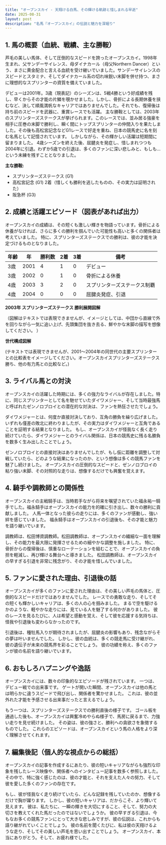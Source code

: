 ```yaml
---
title: "オープンスカイ - 天翔ける白馬、その輝ける軌跡と惜しまれる早逝"
date: 2025-08-31
layout: post
description: "名馬『オープンスカイ』の伝説と魅力を深堀り"
---
```


## 1. 馬の概要（血統、戦績、主な勝鞍）

芦毛の美しい馬体、そして圧倒的なスピードを誇ったオープンスカイ。1998年生まれ、父サンデーサイレンス、母ダイナカール（母父Northern Dancer）という、まさに黄金配合と言える血統を受け継いでいました。サンデーサイレンスのスピードとスタミナ、そしてダイナカール系の切れ味鋭い末脚を併せ持つ、まさに理想的なスプリンターの資質を備えていました。

デビューは2001年。3歳（現表記）のシーズンは、5戦4勝という好成績を残し、早くからその才能の片鱗を覗かせました。しかし、骨折による長期休養を挟むなど、決して順風満帆なキャリアではありませんでした。それでも、復帰後は持ち前のスピードを武器に、重賞レースでも活躍。  主な勝鞍としては、2003年のスプリンターズステークスが挙げられます。このレースでは、並み居る強豪を相手に圧巻の末脚で勝利し、瞬く間にトップスプリンターの仲間入りを果たしました。その後も高松宮記念などG1レースで好走を重ね、日本の競馬史に名を刻む名馬として記憶されています。  しかしながら、その輝かしい活躍は短期間に留まりました。  4歳シーズンを終えた後、屈腱炎を発症し、惜しまれつつも2004年に引退。わずか5歳での引退は、多くのファンに深い悲しみと、もしも…という未練を残すこととなりました。

**主な勝鞍:**

* スプリンターズステークス (G1)
* 高松宮記念 (G1) 2着（惜しくも勝利を逃したものの、その実力は証明された）
* 阪急杯 (G3)


## 2. 成績と活躍エピソード（図表があれば出力）

オープンスカイの成績は、その短くも激しい輝きを物語っています。骨折による休養がなければ、さらに多くの勝利を掴んでいた可能性も高いと多くの関係者は考えていました。  特に、スプリンターズステークスでの勝利は、彼の才能を決定づけるものとなりました。

| 年齢 | 年 | 勝利数 | 2着 | 3着 | 備考 |
|---|---|---|---|---|---|
| 3歳 | 2001 | 4 | 1 | 0 | デビュー |
| 3歳 | 2002 | 0 | 1 | 0 | 骨折による休養 |
| 4歳 | 2003 | 3 | 2 | 0 | スプリンターズステークス制覇 |
| 4歳 | 2004 | 0 | 0 | 0 | 屈腱炎発症、引退 |


**2003年 スプリンターズステークス 勝利展開図解**

（図解はテキストでは表現できませんが、イメージとしては、中団から直線で外を回りながら一気に追い上げ、先頭集団を抜き去る、鮮やかな末脚の描写を想像してください。 ）

**世代構成図解**

(テキストでは表現できませんが、2001～2004年の同世代の主要スプリンターとの比較表をイメージしてください。オープンスカイスプリンターズステークス勝ち、他の有力馬との比較など。)


## 3. ライバル馬との対決

オープンスカイの活躍した時期には、多くの強力なライバルが存在しました。特に、同じスプリンターとして名を馳せていたダイワメジャー、そして当時最強馬と呼ばれたゼンノロブロイとの潜在的な対決は、ファンを熱狂させたでしょう。

ダイワメジャーとは、何度か直接対決しており、互角の勝負を繰り広げました。いずれも僅差の敗北に終わりましたが、その実力はダイワメジャーと互角であることを証明する結果となりました。  もし、オープンスカイが怪我なく長く走り続けていたら、ダイワメジャーとのライバル関係は、日本の競馬史に残る名勝負を数多く生み出したことでしょう。

ゼンノロブロイとの直接対決はありませんでしたが、もし仮に距離を調整して対戦していたら、どのような結果になったのか、という想像は多くの競馬ファンを魅了し続けました。  オープンスカイの圧倒的なスピードと、ゼンノロブロイの粘り強い末脚、その対照的な走りは、想像するだけでも興奮を覚えます。


## 4. 騎手や調教師との関係性

オープンスカイの主戦騎手は、当時若手ながら将来を嘱望されていた福永祐一騎手でした。福永騎手はオープンスカイの能力を的確に引き出し、数々の勝利に貢献しました。  人馬一体となった彼らの走りには、多くのファンが感動し、強い絆を感じていました。  福永騎手はオープンスカイの引退後も、その才能と魅力を語り継いでいます。

調教師は、松田博資調教師。松田調教師は、オープンスカイの繊細な一面を理解し、その能力を最大限に発揮させるための細やかな調整を施しました。  特に、骨折からの復帰後は、慎重なローテーションを組むことで、オープンスカイの負担を軽減し、再び輝ける舞台へと導きました。  松田調教師は、オープンスカイの早すぎる引退を非常に残念がり、その才能を惜しんでいました。


## 5. ファンに愛された理由、引退後の話

オープンスカイが多くのファンに愛された理由は、その美しい芦毛の馬体と、圧倒的なスピードだけではありませんでした。  レースでの勇敢な走り、そしてその短くも輝かしいキャリアは、多くの人の心を掴みました。  まるで空を駆けるかのような、軽やかな走りには、見ている人を魅了する何かがありました。  彼のレースを見るたびに、人は希望と感動を覚え、そして彼を応援する気持ちは、怪我や引退後も変わらなかったのです。

引退後は、種牡馬入りが期待されましたが、屈腱炎の影響もあり、残念ながらその夢は叶いませんでした。  しかし、彼の血統は、多くの競走馬に受け継がれ、彼の遺伝子が未来の競馬界を彩ることでしょう。  彼の功績を称え、多くのファンが彼の名前を語り継いでいます。


## 6. おもしろハプニングや逸話

オープンスカイには、数々の印象的なエピソードが残されています。  一つは、デビュー戦での出来事です。  ゲートが開いた瞬間、オープンスカイは他の馬とは明らかに違うスピードで飛び出し、関係者を驚かせました。  これは、彼の並外れた才能を予感させる出来事だったと言えるでしょう。

もう一つは、スプリンターズステークスでの勝利直後の様子です。  ゴール板を通過した後も、オープンスカイは興奮冷めやらぬ様子で、馬房に戻るまで、力強い走りを見せ続けました。  その姿は、彼の強さと、勝利への貪欲さを象徴するものでした。  これらのエピソードは、オープンスカイという馬の人格をより深く理解させてくれます。


## 7. 編集後記（個人的な視点からの総括）

オープンスカイの記事を作成するにあたり、彼の短いキャリアながらも強烈な印象を残したレース映像や、関係者へのインタビュー記事を数多く参照しました。  その中で、特に強く感じたのは、彼の才能と、それを支えた人々の努力、そして彼を愛した多くのファンの存在です。

もし、彼が怪我なく走り続けていたら、どんな記録を残していたのか、想像するだけで胸が躍ります。  しかし、彼の短いキャリアは、だからこそ、より輝いて見えます。  彼は、私たちに、一瞬の輝きを大切にすること、そして、努力の大切さを教えてくれた馬だったのではないでしょうか。  彼の早すぎる引退は、今もなお多くの競馬ファンにとって大きな悲しみですが、彼の伝説は、これからも語り継がれていくことでしょう。  彼の名前を聞くたびに、私は彼の天翔けるような走り、そしてその美しい芦毛を思い出すことでしょう。  オープンスカイ、本当にありがとう。そして、お疲れ様でした。
